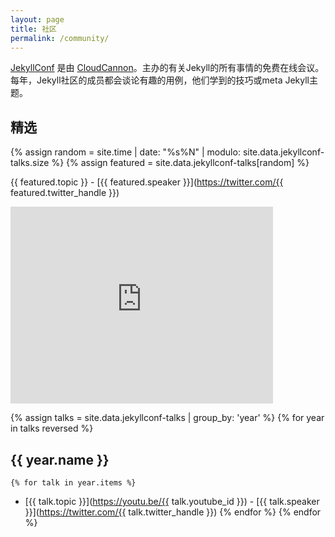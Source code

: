 ```yaml
---
layout: page
title: 社区
permalink: /community/
---
```


[JekyllConf](http://jekyllconf.com) 是由 [CloudCannon](http://cloudcannon.com)。主办的有关Jekyll的所有事情的免费在线会议。每年，Jekyll社区的成员都会谈论有趣的用例，他们学到的技巧或meta Jekyll主题。

## 精选
{% assign random = site.time | date: "%s%N" | modulo: site.data.jekyllconf-talks.size %}
{% assign featured = site.data.jekyllconf-talks[random] %}

{{ featured.topic }} - [{{ featured.speaker }}](https://twitter.com/{{ featured.twitter_handle }})
<div class="videoWrapper">
    <iframe width="420" height="315" src="https://www.youtube.com/embed/{{ featured.youtube_id }}" frameborder="0" allowfullscreen></iframe>
</div>

{% assign talks = site.data.jekyllconf-talks | group_by: 'year' %}
{% for year in talks reversed %}
## {{ year.name }}
    {% for talk in year.items %}
 * [{{ talk.topic }}](https://youtu.be/{{ talk.youtube_id }}) - [{{ talk.speaker }}](https://twitter.com/{{ talk.twitter_handle }})
    {% endfor %}
{% endfor %}
